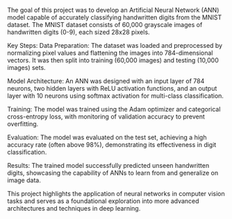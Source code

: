 The goal of this project was to develop an Artificial Neural Network (ANN) model capable of accurately classifying handwritten digits from the MNIST dataset. The MNIST dataset consists of 60,000 grayscale images of handwritten digits (0-9), each sized 28x28 pixels.

Key Steps:
Data Preparation: The dataset was loaded and preprocessed by normalizing pixel values and flattening the images into 784-dimensional vectors. It was then split into training (60,000 images) and testing (10,000 images) sets.

Model Architecture: An ANN was designed with an input layer of 784 neurons, two hidden layers with ReLU activation functions, and an output layer with 10 neurons using softmax activation for multi-class classification.

Training: The model was trained using the Adam optimizer and categorical cross-entropy loss, with monitoring of validation accuracy to prevent overfitting.

Evaluation: The model was evaluated on the test set, achieving a high accuracy rate (often above 98%), demonstrating its effectiveness in digit classification.

Results: The trained model successfully predicted unseen handwritten digits, showcasing the capability of ANNs to learn from and generalize on image data.

This project highlights the application of neural networks in computer vision tasks and serves as a foundational exploration into more advanced architectures and techniques in deep learning.
